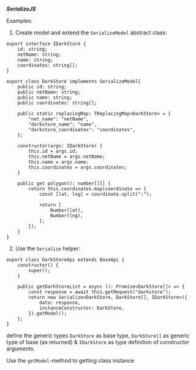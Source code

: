 ***SerializeJS***

Examples:

1. Create model and extend the `SerializeModel` abstract class:

```
export interface IDarkStore {
	id: string;
	netName: string;
	name: string;
	coordinates: string[];
}

export class DarkStore implements SerializeModel{
	public id: string;
	public netName: string;
	public name: string;
	public coordinates: string[];

	public static replacingMap: TReplacingMap<DarkStore> = {
		"net_name": "netName",
		"darkstore_name": "name",
		"darkstore_coordinates": "coordinates",
	};

	constructor(args: IDarkStore) {
		this.id = args.id;
		this.netName = args.netName;
		this.name = args.name;
		this.coordinates = args.coordinates;
	}

	public get polygon(): number[][] {
		return this.coordinates.map(coordinate => {
			const [lat, lng] = coordinate.split(":");

			return [
				Number(lat),
				Number(lng),
			];
		});
	}
}
```

2. Use the `Serialize` helper:
```
export class DarkStoreApi extends BaseApi {
	constructor() {
		super();
	}

	public getDarkStoreList = async (): Promise<DarkStore[]> => {
		const response = await this.getRequest("darkstore");
		return new Serialize<DarkStore, DarkStore[], IDarkStore>({
			data: response,
			instanceConstructor: DarkStore,
		}).getModel();
	};
}
```

define the generic types `DarkStore` as base type, `DarkStore[]` as generic type of base (as returned) & `IDarkStore` as type definition of constructor arguments.

Use the `getModel`-method to getting class instance
